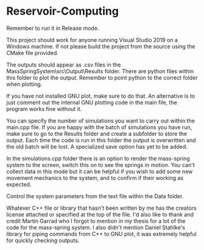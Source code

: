 # Reservoir-Computing
Remember to run it in Release mode.

This project should work for anyone running Visual Studio 2019 on a Windows machine. If not please build the project from the source using the CMake file provided.

The outputs should appear as .csv files in the MassSpringSystem\src\Output\Results folder. There are python files within this folder to plot the output.
Remember to point python to the correct folder when plotting.

If you have not installed GNU plot, make sure to do that. An alternative is to just comment out the internal GNU plotting code in the main file, the program works fine without it.

You can specify the number of simulations you want to carry out within the main.cpp file. If you are happy with the batch of simulations you have run, make sure to go to the Results folder and create a subfolder to store the output. Each time the code is run in this folder the output is overwritten and the old batch will be lost. A specialized save option has yet to be added.

In the simulations.cpp folder there is an option to render the mass-spring system to the screen, switch this on to see the springs in motion. You can't collect data in this mode but it can be helpful if you wish to add some new movement mechanics to the system, and to confirm if their working as expected.

Control the system parameters from the text file within the Data folder.

Whatever C++ file or library that hasn't been written by me has the creators license attached or specified at the top of the file. I'd also like to thank and credit Martin Garrad who I forgot to mention in my thesis for a lot of the code for the mass-spring system. I also didn't mention Daniel Stahlke's library for piping commands from C++ to GNU plot, it was extremely helpful for quickly checking outputs.

